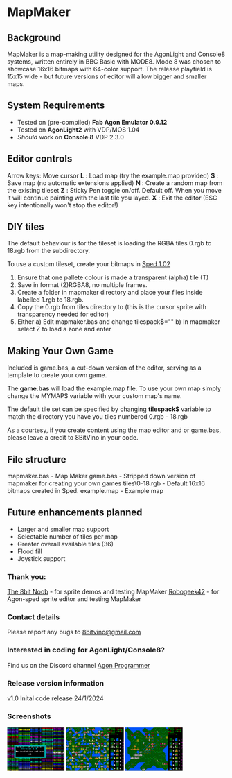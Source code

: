 # MapMaker

## Background
MapMaker is a map-making utility designed for the AgonLight and Console8 systems, written entirely in BBC Basic with MODE8. Mode 8 was chosen to showcase 16x16 bitmaps with 64-color support. The release playfield is 15x15 wide - but future versions of editor will allow bigger and smaller maps.

## System Requirements
- Tested on (pre-compiled) **Fab Agon Emulator 0.9.12**
- Tested on **AgonLight2** with VDP/MOS 1.04 
- *Should* work on **Console 8** VDP 2.3.0

## Editor controls
Arrow keys: Move cursor
**L** : Load map (try the example.map provided)
**S** : Save map (no automatic extensions applied)
**N** : Create a random map from the existing tileset
**Z** : Sticky Pen toggle on/off. Default off. When you move it will continue painting with the last tile you layed.
**X** : Exit the editor (ESC key intentionally won't stop the editor!)


## DIY tiles
The default behaviour is for the tileset is loading the RGBA tiles 0.rgb to 18.rgb from the <tiles> subdirectory.  

To use a custom tileset, create your bitmaps in [Sped 1.02](https://github.com/robogeek42/agon_sped/)
1) Ensure that one pallete colour is made a transparent (alpha) tile (T) 
2) Save in format (2)RGBA8, no multiple frames. 
3) Create a folder in mapmaker directory <yourdirectory> and place your files inside labelled 1.rgb to 18.rgb.
4) Copy the 0.rgb from tiles directory to <yourdirectory> (this is the cursor sprite with transparency needed for editor)
5) Either a) Edit mapmaker.bas and change tilespack$="<yourdirectory>"
          b) In mapmaker select Z to load a zone and enter <yourdirectory>

## Making Your Own Game
Included is game.bas, a cut-down version of the editor, serving as a template to create your own game. 

The **game.bas** will load the example.map file. To use your own map simply change the MYMAP$ variable with your custom map's name. 

The default tile set can be specified by changing **tilespack$** variable to match the directory you have you tiles numbered 0.rgb - 18.rgb

As a courtesy, if you create content using the map editor and or game.bas, please leave a credit to 8BitVino in your code.

## File structure
mapmaker.bas - Map Maker
game.bas - Stripped down version of mapmaker for creating your own games
tiles\0-18.rgb - Default 16x16 bitmaps created in Sped. 
example.map - Example map

## Future enhancements planned
- Larger and smaller map support
- Selectable number of tiles per map
- Greater overall available tiles (36)
- Flood fill
- Joystick support

### Thank you:
[The 8bit Noob](https://github.com/The-8bit-Noob) - for sprite demos and testing MapMaker
[Robogeek42](https://github.com/robogeek42) - for Agon-sped sprite editor and testing MapMaker

### Contact details
Please report any bugs to 8bitvino@gmail.com

### Interested in coding for AgonLight/Console8? 
Find us on the Discord channel [Agon Programmer](https://discord.com/channels/1080130527908069467/1096246023799722014)

### Release version information
v1.0 Inital code release 24/1/2024

### Screenshots
<a href="loading.png" target="blank"><img align="center" src="https://github.com/8BitVino/mapmaker/blob/main/loading.png" height="100" /></a>
<a href="random.png" target="blank"><img align="center" src="https://github.com/8BitVino/mapmaker/blob/main/random.png" height="100" /></a>
<a href="example.png" target="blank"><img align="center" src="https://github.com/8BitVino/mapmaker/blob/main/example.png" height="100" /></a>
